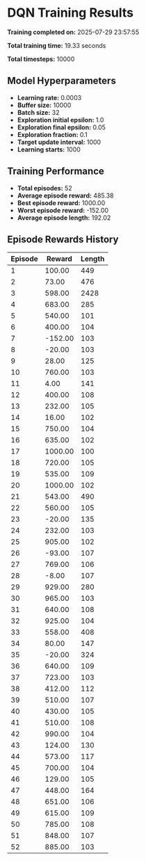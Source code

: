 # DQN Training Results

**Training completed on:** 2025-07-29 23:57:55

**Total training time:** 19.33 seconds

**Total timesteps:** 10000

## Model Hyperparameters

- **Learning rate:** 0.0003
- **Buffer size:** 10000
- **Batch size:** 32
- **Exploration initial epsilon:** 1.0
- **Exploration final epsilon:** 0.05
- **Exploration fraction:** 0.1
- **Target update interval:** 1000
- **Learning starts:** 1000

## Training Performance

- **Total episodes:** 52
- **Average episode reward:** 485.38
- **Best episode reward:** 1000.00
- **Worst episode reward:** -152.00
- **Average episode length:** 192.02

## Episode Rewards History

| Episode | Reward | Length |
|---------|--------|-----------|
| 1 | 100.00 | 449 |
| 2 | 73.00 | 476 |
| 3 | 598.00 | 2428 |
| 4 | 683.00 | 285 |
| 5 | 540.00 | 101 |
| 6 | 400.00 | 104 |
| 7 | -152.00 | 103 |
| 8 | -20.00 | 103 |
| 9 | 28.00 | 125 |
| 10 | 760.00 | 103 |
| 11 | 4.00 | 141 |
| 12 | 400.00 | 108 |
| 13 | 232.00 | 105 |
| 14 | 16.00 | 102 |
| 15 | 750.00 | 104 |
| 16 | 635.00 | 102 |
| 17 | 1000.00 | 100 |
| 18 | 720.00 | 105 |
| 19 | 535.00 | 109 |
| 20 | 1000.00 | 102 |
| 21 | 543.00 | 490 |
| 22 | 560.00 | 105 |
| 23 | -20.00 | 135 |
| 24 | 232.00 | 103 |
| 25 | 905.00 | 102 |
| 26 | -93.00 | 107 |
| 27 | 769.00 | 106 |
| 28 | -8.00 | 107 |
| 29 | 929.00 | 280 |
| 30 | 965.00 | 103 |
| 31 | 640.00 | 108 |
| 32 | 925.00 | 104 |
| 33 | 558.00 | 408 |
| 34 | 80.00 | 147 |
| 35 | -20.00 | 324 |
| 36 | 640.00 | 109 |
| 37 | 723.00 | 103 |
| 38 | 412.00 | 112 |
| 39 | 510.00 | 107 |
| 40 | 430.00 | 105 |
| 41 | 510.00 | 108 |
| 42 | 990.00 | 104 |
| 43 | 124.00 | 130 |
| 44 | 573.00 | 117 |
| 45 | 700.00 | 104 |
| 46 | 129.00 | 105 |
| 47 | 448.00 | 164 |
| 48 | 651.00 | 106 |
| 49 | 615.00 | 109 |
| 50 | 785.00 | 108 |
| 51 | 848.00 | 107 |
| 52 | 885.00 | 103 |
